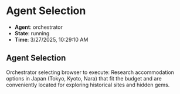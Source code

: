 # Agent Selection

- **Agent**: orchestrator
- **State**: running
- **Time**: 3/27/2025, 10:29:10 AM

## Agent Selection

Orchestrator selecting browser to execute: Research accommodation options in Japan (Tokyo, Kyoto, Nara) that fit the budget and are conveniently located for exploring historical sites and hidden gems.

